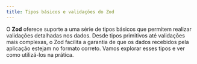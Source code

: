 ```yaml
---
title: Tipos básicos e validações do Zod
---
```


O **Zod** oferece suporte a uma série de tipos básicos que permitem realizar validações detalhadas nos dados. Desde tipos primitivos até validações mais complexas, o Zod facilita a garantia de que os dados recebidos pela aplicação estejam no formato correto. Vamos explorar esses tipos e ver como utilizá-los na prática.
